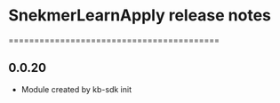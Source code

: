 # SnekmerLearnApply release notes
=========================================

0.0.20
-----
* Module created by kb-sdk init
